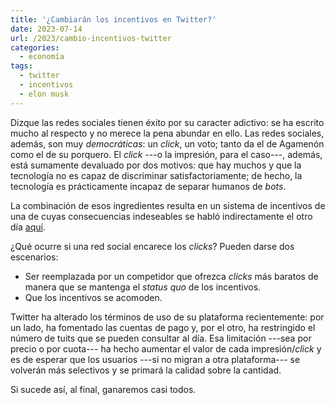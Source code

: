 ```yaml
---
title: '¿Cambiarán los incentivos en Twitter?'
date: 2023-07-14
url: /2023/cambio-incentivos-twitter
categories:
  - economía
tags:
  - twitter
  - incentivos
  - elon musk
---
```


Dizque las redes sociales tienen éxito por su caracter adictivo: se ha escrito mucho al respecto y no merece la pena abundar en ello. Las redes sociales, además, son muy _democráticas_: un _click_, un voto; tanto da el de Agamenón como el de su porquero. El _click_ ---o la impresión, para el caso---, además, está sumamente devaluado por dos motivos: que hay muchos y que la tecnología no es capaz de discriminar satisfactoriamente; de hecho, la tecnología es prácticamente incapaz de separar humanos de _bots_.

La combinación de esos ingredientes resulta en un sistema de incentivos de una de cuyas consecuencias indeseables se habló indirectamente el otro día [aquí](/2023/confia-en-mi-estoy-mintiendo).

¿Qué ocurre si una red social encarece los _clicks_? Pueden darse dos escenarios:

- Ser reemplazada por un competidor que ofrezca _clicks_ más baratos de manera que se mantenga el _status quo_ de los incentivos.
- Que los incentivos se acomoden.

Twitter ha alterado los términos de uso de su plataforma recientemente: por un lado, ha fomentado las cuentas de pago y, por el otro, ha restringido el número de tuits que se pueden consultar al día. Esa limitación ---sea por precio o por cuota--- ha hecho aumentar el valor de cada impresión/_click_ y es de esperar que los usuarios ---si no migran a otra plataforma--- se volverán más selectivos y se primará la calidad sobre la cantidad.

Si sucede así, al final, ganaremos casi todos.

